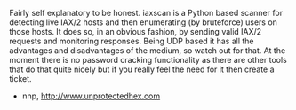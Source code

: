 Fairly self explanatory to be honest. iaxscan is a Python based scanner for detecting live IAX/2 hosts and then enumerating (by bruteforce) users on those hosts. It does so, in an obvious fashion, by sending valid IAX/2 requests and monitoring responses. Being UDP based it has all the advantages and disadvantages of the medium, so watch out for that. At the moment there is no password cracking functionality as there are other tools that do that quite nicely but if you really feel the need for it then create a ticket.

- nnp,
http://www.unprotectedhex.com